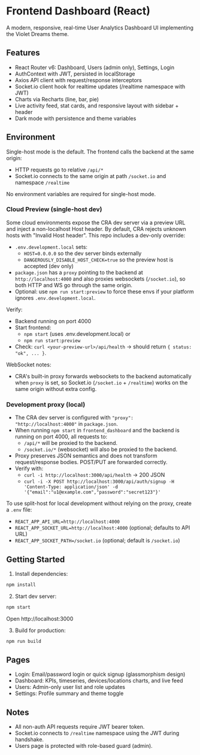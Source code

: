 # Frontend Dashboard (React)

A modern, responsive, real-time User Analytics Dashboard UI implementing the Violet Dreams theme.

## Features

- React Router v6: Dashboard, Users (admin only), Settings, Login
- AuthContext with JWT, persisted in localStorage
- Axios API client with request/response interceptors
- Socket.io client hook for realtime updates (/realtime namespace with JWT)
- Charts via Recharts (line, bar, pie)
- Live activity feed, stat cards, and responsive layout with sidebar + header
- Dark mode with persistence and theme variables

## Environment

Single-host mode is the default. The frontend calls the backend at the same origin:
- HTTP requests go to relative `/api/*`
- Socket.io connects to the same origin at path `/socket.io` and namespace `/realtime`

No environment variables are required for single-host mode.

### Cloud Preview (single-host dev)

Some cloud environments expose the CRA dev server via a preview URL and inject a non-localhost Host header. By default, CRA rejects unknown hosts with "Invalid Host header". This repo includes a dev-only override:

- `.env.development.local` sets:
  - `HOST=0.0.0.0` so the dev server binds externally
  - `DANGEROUSLY_DISABLE_HOST_CHECK=true` so the preview host is accepted (dev only)
- `package.json` has a `proxy` pointing to the backend at `http://localhost:4000` and also proxies websockets (`/socket.io`), so both HTTP and WS go through the same origin.
- Optional: use `npm run start:preview` to force these envs if your platform ignores `.env.development.local`.

Verify:
- Backend running on port 4000
- Start frontend:
  - `npm start` (uses .env.development.local) or
  - `npm run start:preview`
- Check: `curl <your-preview-url>/api/health` → should return `{ status: "ok", ... }`.

WebSocket notes:
- CRA's built-in proxy forwards websockets to the backend automatically when `proxy` is set, so Socket.io (`/socket.io` + `/realtime`) works on the same origin without extra config.

### Development proxy (local)

- The CRA dev server is configured with `"proxy": "http://localhost:4000"` in `package.json`.
- When running `npm start` in `frontend_dashboard` and the backend is running on port 4000, all requests to:
  - `/api/*` will be proxied to the backend.
  - `/socket.io/*` (websocket) will also be proxied to the backend.
- Proxy preserves JSON semantics and does not transform request/response bodies. POST/PUT are forwarded correctly.
- Verify with:
  - `curl -i http://localhost:3000/api/health` → 200 JSON
  - `curl -i -X POST http://localhost:3000/api/auth/signup -H 'Content-Type: application/json' -d '{"email":"u1@example.com","password":"secret123"}'`

To use split-host for local development without relying on the proxy, create a `.env` file:

- `REACT_APP_API_URL=http://localhost:4000`
- `REACT_APP_SOCKET_URL=http://localhost:4000` (optional; defaults to API URL)
- `REACT_APP_SOCKET_PATH=/socket.io` (optional; default is `/socket.io`)

## Getting Started

1. Install dependencies:

```bash
npm install
```

2. Start dev server:

```bash
npm start
```

Open http://localhost:3000

3. Build for production:

```bash
npm run build
```

## Pages

- Login: Email/password login or quick signup (glassmorphism design)
- Dashboard: KPIs, timeseries, devices/locations charts, and live feed
- Users: Admin-only user list and role updates
- Settings: Profile summary and theme toggle

## Notes

- All non-auth API requests require JWT bearer token.
- Socket.io connects to `/realtime` namespace using the JWT during handshake.
- Users page is protected with role-based guard (admin).
